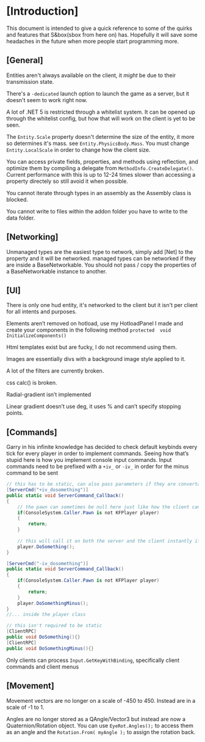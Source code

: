 
# [Introduction]

This document is intended to give a quick reference to some of the quirks and features that S&box(sbox from here on) has. Hopefully it will save some headaches in the future when more people start programming more.


## [General]
Entities aren't always available on the client, it *might* be due to their transmission state.

There's a `-dedicated` launch option to launch the game as a server, but it doesn't seem to work right now.

A lot of .NET 5 is restricted through a whitelist system. It can be opened up through the whitelist config, but how that will work on the client is yet to be seen.

The `Entity.Scale` property doesn't determine the size of the entity, it more so determines it's mass. see `Entity.PhysicsBody.Mass`. You must change `Entity.LocalScale` in order to change how the client size.

You can access private fields, properties, and methods using reflection, and optimize them by compiling a delegate from `MethodInfo.CreateDelegate()`. Current performance with this is up to 12-24 times slower than accessing a property directely so still avoid it when possible.

You cannot iterate through types in an assembly as the Assembly class is blocked.

You cannot write to files within the addon folder you have to write to the data folder.

## [Networking]

Unmanaged types are the easiest type to network, simply add [Net] to the property and it will be networked. managed types can be networked if they are inside a BaseNetworkable. You should not pass / copy the properties of a BaseNetworkable instance to another. 

## [UI]

There is only one hud entity, it's networked to the client but it isn't per client for all intents and purposes.

Elements aren’t removed on hotload, use my HotloadPanel I made and create your components in the following method `protected  void  InitializeComponents()`

Html templates exist but are fucky, I do not recommend using them.

Images are essentially divs with a background image style applied to it.

A lot of the filters are currently broken.

css calc() is broken.

Radial-gradient isn’t implemented

Linear gradient doesn’t use deg, it uses % and can’t specify stopping points.

  

## [Commands]

Garry in his infinite knowledge has decided to check default keybinds every tick for every player in order to implement commands. Seeing how that’s stupid here is how you implement console input commands. Input commands need to be prefixed with a `+iv_` or `-iv_` in order for the minus command to be sent
  
```c#
// this has to be static, can also pass parameters if they are convertable from a string
[ServerCmd("+iv_dosomething")]  
public static void ServerCommand_Callback()  
{
	// the pawn can sometimes be null here just like how the client can be 0 in SM
	if(ConsoleSystem.Caller.Pawn is not KFPlayer player)
	{
		return;
	}  
	
	// this will call it on both the server and the client instantly if it's rpc'd
	player.DoSomething();
}

[ServerCmd("-iv_dosomething")]  
public static void ServerCommand_Callback()  
{
	if(ConsoleSystem.Caller.Pawn is not KFPlayer player)
	{
		return;
	}  
	player.DoSomethingMinus();
}
//... inside the player class

// this isn't required to be static
[ClientRPC]
public void DoSomething(){}
[ClientRPC]
public void DoSomethingMinus(){}
```

Only clients can process `Input.GetKeyWithBinding`, specifically client commands and client menus

## [Movement]
Movement vectors are no longer on a scale of -450 to 450. Instead are in a scale of -1 to 1.

Angles are no longer stored as a QAngle/Vector3 but instead are now a Quaternion/Rotation object. You can use `EyeRot.Angles();` to access them as an angle and the `Rotation.From( myAngle );` to assign the rotation back.

